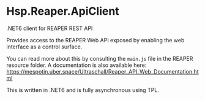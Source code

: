 # Hsp.Reaper.ApiClient
.NET6 client for REAPER REST API

Provides access to the REAPER Web API exposed by enabling the web interface as a control surface.

You can read more about this by consulting the `main.js` file in the REAPER resource folder.
A documentation is also available here:
https://mespotin.uber.space/Ultraschall/Reaper_API_Web_Documentation.html

This is written in .NET6 and is fully asynchronous using TPL.
